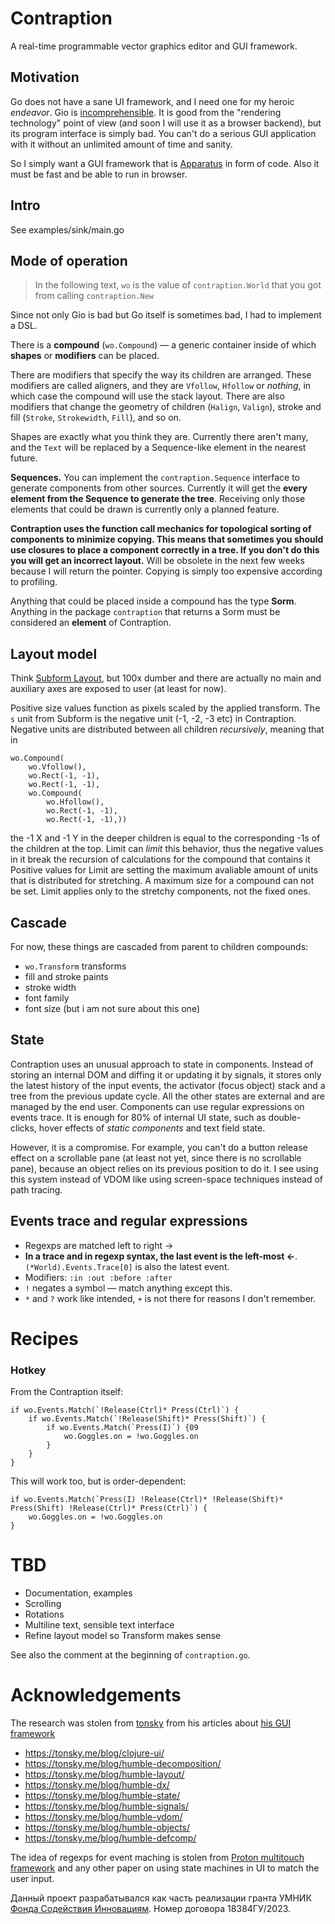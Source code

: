 # Contraption
A real-time programmable vector graphics editor and GUI framework.

## Motivation
Go does not have a sane UI framework, and I need one for my heroic _endeavor_. Gio is [incomprehensible](https://gioui.org/doc/learn/get-started#creating-the-program). It is good from the "rendering technology" point of view (and soon I will use it as a browser backend), but its program interface is simply bad. You can't do a serious GUI application with it without an unlimited amount of time and sanity.

So I simply want a GUI framework that is [Apparatus](https://aprt.us) in form of code. Also it must be fast and be able to run in browser.

## Intro
See examples/sink/main.go

## Mode of operation
> In the following text, `wo` is the value of `contraption.World` that you got from calling `contraption.New`

Since not only Gio is bad but Go itself is sometimes bad, I had to implement a DSL.

There is a **compound** (`wo.Compound`) — a generic container inside of which **shapes** or **modifiers** can be placed. 

There are modifiers that specify the way its children are arranged. These modifiers are called aligners, and they are `Vfollow`, `Hfollow` or _nothing_, in which case the compound will use the stack layout.
There are also modifiers that change the geometry of children (`Halign`, `Valign`), stroke and fill (`Stroke`, `Strokewidth`, `Fill`), and so on.

Shapes are exactly what you think they are. Currently there aren't many, and the `Text` will be replaced by a Sequence-like element in the nearest future. 

**Sequences.** You can implement the `contraption.Sequence` interface to generate components from other sources. Currently it will get the **every element from the Sequence to generate the tree**. Receiving only those elements that could be drawn is currently only a planned feature.

**Contraption uses the function call mechanics for topological sorting of components to minimize copying. This means that sometimes you should use closures to place a component correctly in a tree. If you don't do this you will get an incorrect layout.** Will be obsolete in the next few weeks because I will return the pointer. Copying is simply too expensive according to profiling.

Anything that could be placed inside a compound has the type **Sorm**. Anything in the package `contraption` that returns a Sorm must be considered an **element** of Contraption.

## Layout model
Think [Subform Layout](https://subformapp.com/articles/why-not-flexbox/), but 100x dumber and there are actually no main and auxiliary axes are exposed to user (at least for now).

Positive size values function as pixels scaled by the applied transform. The `s` unit from Subform is the negative unit (-1, -2, -3 etc) in Contraption. Negative units are distributed between all children _recursively_, meaning that in
```
wo.Compound(
	wo.Vfollow(),
	wo.Rect(-1, -1),
	wo.Rect(-1, -1),
	wo.Compound(
		wo.Hfollow(),
		wo.Rect(-1, -1),
		wo.Rect(-1, -1),))
```
the -1 X and -1 Y in the deeper children is equal to the corresponding -1s of the children at the top.
Limit can _limit_ this behavior, thus the negative values in it break the recursion of calculations for the compound that contains it
Positive values for Limit are setting the maximum avaliable amount of units that is distributed for stretching. 
A maximum size for a compound can not be set. Limit applies only to the stretchy components, not the fixed ones.

## Cascade
For now, these things are cascaded from parent to children compounds:
- `wo.Transform` transforms
- fill and stroke paints
- stroke width
- font family
- font size (but i am not sure about this one)

## State
Contraption uses an unusual approach to state in components. Instead of storing an internal DOM and diffing it or updating it by signals, it stores only the latest history of the input events, the activator (focus object) stack and a tree from the previous update cycle. All the other states are external and are managed by the end user. Components can use regular expressions on events trace. It is enough for 80% of internal UI state, such as double-clicks, hover effects of *static components* and text field state. 

However, it is a compromise. For example, you can't do a button release effect on a scrollable pane (at least not yet, since there is no scrollable pane), because an object relies on its previous position to do it. I see using this system instead of VDOM like using screen-space techniques instead of path tracing.
## Events trace and regular expressions
- Regexps are matched left to right →
- **In a trace and in regexp syntax, the last event is the left-most ←**. `(*World).Events.Trace[0]` is also the latest event.
- Modifiers: `:in :out :before :after`
- `!` negates a symbol — match anything except this.
- `*` and `?` work like intended, `+` is not there for reasons I don't remember.
# Recipes
### Hotkey
From the Contraption itself:
```
if wo.Events.Match(`!Release(Ctrl)* Press(Ctrl)`) {
	if wo.Events.Match(`!Release(Shift)* Press(Shift)`) {
		if wo.Events.Match(`Press(I)`) {09
			wo.Goggles.on = !wo.Goggles.on
		}
	}
}
```
This will work too, but is order-dependent:
```
if wo.Events.Match(`Press(I) !Release(Ctrl)* !Release(Shift)* Press(Shift) !Release(Ctrl)* Press(Ctrl)`) {
	wo.Goggles.on = !wo.Goggles.on
}
```
# TBD
- Documentation, examples
- Scrolling
- Rotations
- Multiline text, sensible text interface
- Refine layout model so Transform makes sense

See also the comment at the beginning of `contraption.go`.

# Acknowledgements

The research was stolen from [tonsky](https://github.com/tonsky) from his articles about [his GUI framework](https://github.com/HumbleUI/HumbleUI)
- https://tonsky.me/blog/clojure-ui/
- https://tonsky.me/blog/humble-decomposition/
- https://tonsky.me/blog/humble-layout/
- https://tonsky.me/blog/humble-dx/
- https://tonsky.me/blog/humble-state/
- https://tonsky.me/blog/humble-signals/
- https://tonsky.me/blog/humble-vdom/
- https://tonsky.me/blog/humble-objects/
- https://tonsky.me/blog/humble-defcomp/

The idea of regexps for event maching is stolen from [Proton multitouch framework](http://vis.berkeley.edu/papers/proton/) and any other paper on using state machines in UI to match the user input.

Данный проект разрабатывался как часть реализации гранта УМНИК [Фонда Содействия Инновациям](https://fasie.ru/programs/programma-umnik/). Номер договора 18384ГУ/2023.
